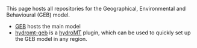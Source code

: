 This page hosts all repositories for the Geographical, Environmental and Behavioural (GEB) model.

- [GEB](https://github.com/GEB-model/GEB) hosts the main model
- [hydromt-geb](https://github.com/GEB-model/hydromt_geb) is a [hydroMT](https://deltares.github.io/hydromt/latest/) plugin, which can be used to quickly set up the GEB model in any region.
